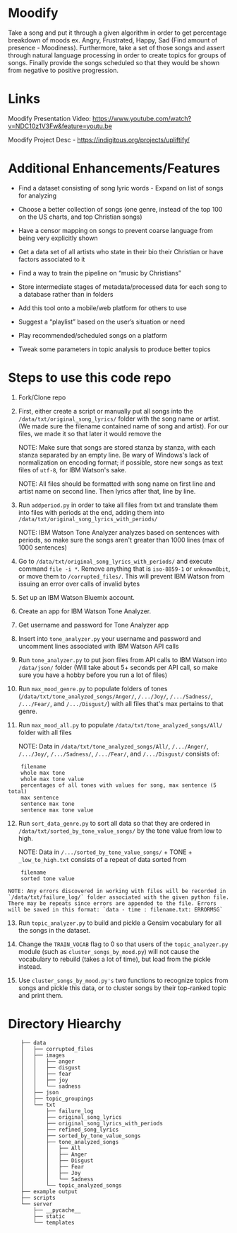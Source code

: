 # Moodify
Take a song and put it through a given algorithm in order to get percentage breakdown of moods ex. Angry, Frustrated, Happy, Sad (Find amount of presence - Moodiness). Furthermore, take a set of those songs and assert through natural language processing in order to create topics for groups of songs. Finally provide the songs scheduled so that they would be shown from negative to positive progression.

# Links
Moodify Presentation Video: https://www.youtube.com/watch?v=NDC10z1V3Fw&feature=youtu.be

Moodify Project Desc - https://indigitous.org/projects/upliftify/

# Additional Enhancements/Features
- Find a dataset consisting of song lyric words - Expand on list of songs for analyzing

- Choose a better collection of songs (one genre, instead of the top 100 on the US charts, and top Christian songs)

- Have a censor mapping on songs to prevent coarse language from being very explicitly shown

- Get a data set of all artists who state in their bio their Christian or have factors associated to it

- Find a way to train the pipeline on “music by Christians”

- Store intermediate stages of metadata/processed data for each song to a database rather than in folders

- Add this tool onto a mobile/web platform for others to use

- Suggest a “playlist” based on the user’s situation or need

- Play recommended/scheduled songs on a platform

- Tweak some parameters in topic analysis to produce better topics

# Steps to use this code repo
1. Fork/Clone repo

2. First, either create a script or manually put all songs into the `/data/txt/original_song_lyrics/` folder with the song name or artist. (We made sure the filename contained name of song and artist). For our files, we made it so that later it would remove the 
	
	NOTE: Make sure that songs are stored stanza by stanza, with each stanza separated by an empty line. Be wary of Windows's lack of normalization on encoding format; if possible, store new songs as text files of `utf-8`, for IBM Watson's sake.

	NOTE: All files should be formatted with song name on first line and artist name on second line. Then lyrics after that, line by line.

3. Run `addperiod.py` in order to take all files from txt and translate them into files with periods at the end, adding them into `/data/txt/original_song_lyrics_with_periods/`

	NOTE: IBM Watson Tone Analyzer analyzes based on sentences with periods, so make sure the songs aren't greater than 1000 lines (max of 1000 sentences)

4. Go to `/data/txt/original_song_lyrics_with_periods/` and execute command `file -i *`. Remove anything that is `iso-8859-1` or `unknown8bit`, or move them to `/corrupted_files/`. This will prevent IBM Watson from issuing an error over calls of invalid bytes

5. Set up an IBM Watson Bluemix account.

6. Create an app for IBM Watson Tone Analyzer.

7. Get username and password for Tone Analyzer app

8. Insert into `tone_analyzer.py` your username and password and uncomment lines associated with IBM Watson API calls

9. Run `tone_analyzer.py` to put json files from API calls to IBM Watson into `/data/json/` folder (Will take about 5+ seconds per API call, so make sure you have a hobby before you run a lot of files)

10. Run `max_mood_genre.py` to populate folders of tones (`/data/txt/tone_analyzed_songs/Anger/`, `/.../Joy/`, `/.../Sadness/`, `/.../Fear/`, and `/.../Disgust/`) with all files that's max pertains to that genre.

11. Run `max_mood_all.py` to populate `/data/txt/tone_analyzed_songs/All/` folder with all files

	NOTE: Data in `/data/txt/tone_analyzed_songs/All/`, `/.../Anger/`, `/.../Joy/`, `/.../Sadness/`, `/.../Fear/`, and `/.../Disgust/` consists of:
	
```
	filename
	whole max tone
	whole max tone value
	percentages of all tones with values for song, max sentence (5 total)
	max sentence
	sentence max tone
	sentence max tone value
```

12. Run `sort_data_genre.py` to sort all data so that they are ordered in `/data/txt/sorted_by_tone_value_songs/` by the tone value from low to high.

	NOTE: Data in `/.../sorted_by_tone_value_songs/` + TONE + `_low_to_high.txt` consists of a repeat of data sorted from 
```
	filename
	sorted tone value
```

	NOTE: Any errors discovered in working with files will be recorded in `/data/txt/failure_log/` folder associated with the given python file. There may be repeats since errors are appended to the file. Errors will be saved in this format: `data - time : filename.txt: ERRORMSG`

13. Run `topic_analyzer.py` to build and pickle a Gensim vocabulary for all the songs in the dataset.


14. Change the `TRAIN_VOCAB` flag to 0 so that users of the `topic_analyzer.py` module (such as `cluster_songs_by_mood.py`) will not cause the vocabulary to rebuild (takes a lot of time), but load from the pickle instead.

15. Use `cluster_songs_by_mood.py's` two functions to recognize topics from songs and pickle this data, or to cluster songs by their top-ranked topic and print them.

# Directory Hiearchy

```
	├── data
	│   ├── corrupted_files
	│   ├── images
	│   │   ├── anger
	│   │   ├── disgust
	│   │   ├── fear
	│   │   ├── joy
	│   │   └── sadness
	│   ├── json
	│   ├── topic_groupings
	│   └── txt
	│       ├── failure_log
	│       ├── original_song_lyrics
	│       ├── original_song_lyrics_with_periods
	│       ├── refined_song_lyrics
	│       ├── sorted_by_tone_value_songs
	│       ├── tone_analyzed_songs
	│       │   ├── All
	│       │   ├── Anger
	│       │   ├── Disgust
	│       │   ├── Fear
	│       │   ├── Joy
	│       │   └── Sadness
	│       └── topic_analyzed_songs
	├── example output
	├── scripts
	└── server
	    ├── __pycache__
	    ├── static
	    └── templates
```

